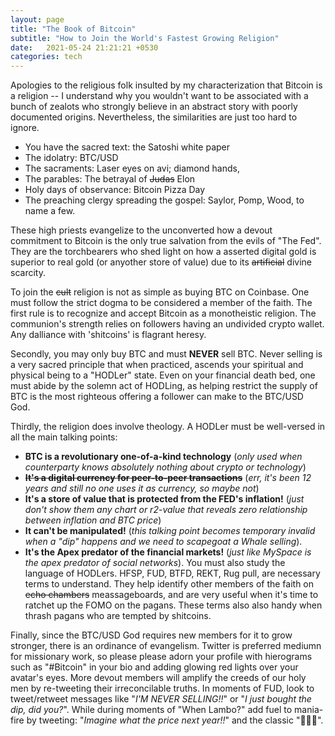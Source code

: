 ```yaml
---
layout: page
title: "The Book of Bitcoin"
subtitle: "How to Join the World's Fastest Growing Religion"
date:   2021-05-24 21:21:21 +0530
categories: tech
---
```


Apologies to the religious folk insulted by my characterization that Bitcoin is a religion -- I understand why you wouldn't
want to be associated with a bunch of zealots who strongly believe in an abstract story with poorly documented origins. Nevertheless, the similarities are just too hard to ignore. 
- You have the sacred text: the Satoshi white paper
- The idolatry: BTC/USD
- The sacraments: Laser eyes on avi; diamond hands, 
- The parables: The betrayal of ~~Judas~~ Elon
-  Holy days of observance: Bitcoin Pizza Day 
-  The preaching clergy spreading the gospel: Saylor, Pomp, Wood, to name a few.

These high priests evangelize to the unconverted how a devout commitment to Bitcoin is the only true salvation from the evils of "The Fed".  
They are the torchbearers who shed light on how a asserted digital gold is superior to real gold (or anyother store of value) due to its ~~artificial~~ divine scarcity.  

To join the ~~cult~~ religion is not as simple as buying BTC on Coinbase. One must follow the strict dogma to be considered a member of the faith.
The first rule is to recognize and accept Bitcoin as a monotheistic religion.
The communion's strength relies on followers having an undivided crypto wallet. Any dalliance with 'shitcoins' is flagrant heresy.  

Secondly, you may only buy BTC and must __NEVER__ sell BTC. Never selling is a very sacred principle that when practiced, ascends your spiritual and physical being to a "HODLer" state. 
Even on your financial death bed, one must abide by the solemn act of HODLing, as helping restrict the supply of BTC is the most righteous offering a follower can make to the BTC/USD God.  

Thirdly, the religion does involve theology. A HODLer must be well-versed in all the main talking points:
-  __BTC is a revolutionary one-of-a-kind technology__ (_only used when counterparty knows absolutely nothing about crypto or technology_) 
- __~~It's a digital currency for peer-to-peer transactions~~__ (_err, it's been 12 years and still no one uses it as currency, so maybe not_)  
- __It's a store of value that is protected from the FED's inflation!__ (_just don't show them any chart or r2-value that reveals zero relationship between inflation and BTC price_)
- __It can't be manipulated!__ (_this talking point becomes temporary invalid when a "dip" happens and we need to scapegoat a Whale selling_). 
- __It's the Apex predator of the financial markets!__ (_just like MySpace is the apex predator of social networks_).
You must also study the language of HODLers. HFSP, FUD, BTFD, REKT, Rug pull, are necessary terms to understand. They help identify other members of the faith on ~~echo chambers~~ meassageboards, and are very useful when it's time to ratchet up the FOMO on the pagans. These terms also also handy when thrash pagans who are tempted by shitcoins.

Finally, since the BTC/USD God requires new members for it to grow stronger, there is an ordinance of evangelism. Twitter is preferred mediumn for missionary work, 
so please please adorn your profile with hierograms such as "#Bitcoin" in your bio and adding glowing red lights over your avatar's eyes.
More devout members will amplify the creeds of our holy men by re-tweeting their irreconcilable truths.  In moments of FUD, look to tweet/retweet messages like 
"_I'M NEVER SELLING!!_" or "_I just bought the dip, did you?_". While during moments of "When Lambo?" add fuel to mania-fire by tweeting: 
"_Imagine what the price next year!!_" and the classic "🚀🚀🚀".
